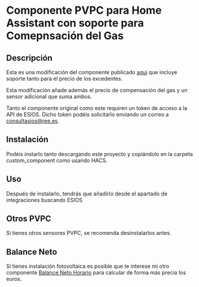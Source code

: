 
# Componente PVPC para Home Assistant con soporte para Comepnsación del Gas



## Descripción

Esta es una modificación del componente publicado [aquí](https://github.com/azogue/aiopvpc/issues/9#issuecomment-968049577) que incluye soporte tanto para el precio de los excedentes.

Esta modificación añade además el precio de compensación del gas y un sensor adicional que suma ambos.

Tanto el componente original como este requiren un token de acceso a la API de ESIOS. Dicho token podéis solicitarlo enviando un correo a consultasios@ree.es.

## Instalación

Podéis instarlo tanto descargando este proyecto y copiándolo en la carpeta custom_component como usando HACS.

## Uso

Después de instalarlo, tendrás que añadirlo desde el apartado de integraciones buscando ESIOS

## Otros PVPC

Si tienes otros sensores PVPC, se recomenda desinstalarlos antes.


## Balance Neto

Si tienes instalación fotovoltaica es posible que te interese mi otro componente [Balance Neto Horario](https://github.com/MiguelAngelLV/balance_neto) para calcular de forma más precia los euros.
